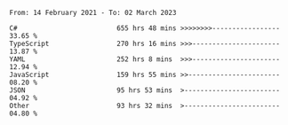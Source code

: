 <!-- [![Top Langs](https://github-readme-stats.vercel.app/api/top-langs/?username=thititongumpun&layout=compact&langs_count=7&theme=prussian)](https://github.com/thititongumpun)
[![Anurag's GitHub stats](https://github-readme-stats.vercel.app/api?username=thititongumpun&hide=stars&show_icons=true&theme=prussian)](https://github.com/thititongumpun) -->

<!--START_SECTION:waka-->

```text
From: 14 February 2021 - To: 02 March 2023

C#                         655 hrs 48 mins >>>>>>>>-----------------   33.65 %
TypeScript                 270 hrs 16 mins >>>----------------------   13.87 %
YAML                       252 hrs 8 mins  >>>----------------------   12.94 %
JavaScript                 159 hrs 55 mins >>-----------------------   08.20 %
JSON                       95 hrs 53 mins  >------------------------   04.92 %
Other                      93 hrs 32 mins  >------------------------   04.80 %
```

<!--END_SECTION:waka-->
